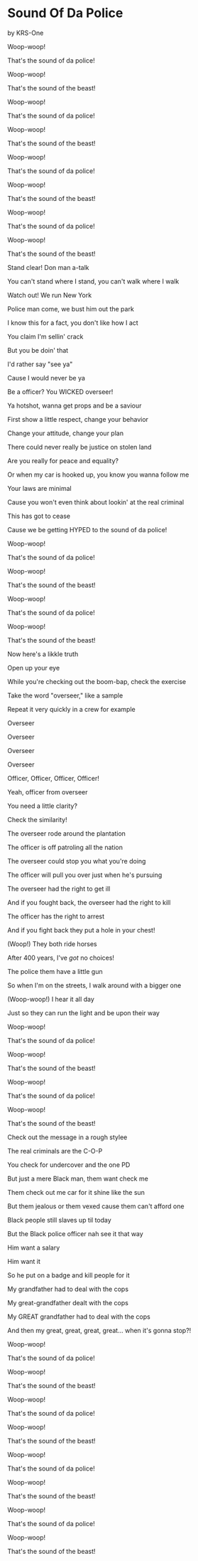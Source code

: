 # Sound Of Da Police

by KRS-One

Woop-woop!

That's the sound of da police!

Woop-woop!

That's the sound of the beast!

Woop-woop!

That's the sound of da police!

Woop-woop!

That's the sound of the beast!

Woop-woop!

That's the sound of da police!

Woop-woop!

That's the sound of the beast!

Woop-woop!

That's the sound of da police!

Woop-woop!

That's the sound of the beast!

Stand clear! Don man a-talk

You can't stand where I stand, you can't walk where I walk

Watch out! We run New York

Police man come, we bust him out the park

I know this for a fact, you don't like how I act

You claim I'm sellin' crack

But you be doin' that

I'd rather say "see ya"

Cause I would never be ya

Be a officer? You WICKED overseer!

Ya hotshot, wanna get props and be a saviour

First show a little respect, change your behavior

Change your attitude, change your plan

There could never really be justice on stolen land

Are you really for peace and equality?

Or when my car is hooked up, you know you wanna follow me

Your laws are minimal

Cause you won't even think about lookin' at the real criminal

This has got to cease

Cause we be getting HYPED to the sound of da police!

Woop-woop!

That's the sound of da police!

Woop-woop!

That's the sound of the beast!

Woop-woop!

That's the sound of da police!

Woop-woop!

That's the sound of the beast!

Now here's a likkle truth

Open up your eye

While you're checking out the boom-bap, check the exercise

Take the word "overseer," like a sample

Repeat it very quickly in a crew for example

Overseer

Overseer

Overseer

Overseer

Officer, Officer, Officer, Officer!

Yeah, officer from overseer

You need a little clarity?

Check the similarity!

The overseer rode around the plantation

The officer is off patroling all the nation

The overseer could stop you what you're doing

The officer will pull you over just when he's pursuing

The overseer had the right to get ill

And if you fought back, the overseer had the right to kill

The officer has the right to arrest

And if you fight back they put a hole in your chest!

(Woop!) They both ride horses

After 400 years, I've _got_ no choices!

The police them have a little gun

So when I'm on the streets, I walk around with a bigger one

(Woop-woop!) I hear it all day

Just so they can run the light and be upon their way

Woop-woop!

That's the sound of da police!

Woop-woop!

That's the sound of the beast!

Woop-woop!

That's the sound of da police!

Woop-woop!

That's the sound of the beast!

Check out the message in a rough stylee

The real criminals are the C-O-P

You check for undercover and the one PD

But just a mere Black man, them want check me

Them check out me car for it shine like the sun

But them jealous or them vexed cause them can't afford one

Black people still slaves up til today

But the Black police officer nah see it that way

Him want a salary

Him want it

So he put on a badge and kill people for it

My grandfather had to deal with the cops

My great-grandfather dealt with the cops

My GREAT grandfather had to deal with the cops

And then my great, great, great, great... when it's gonna stop?!

Woop-woop!

That's the sound of da police!

Woop-woop!

That's the sound of the beast!

Woop-woop!

That's the sound of da police!

Woop-woop!

That's the sound of the beast!

Woop-woop!

That's the sound of da police!

Woop-woop!

That's the sound of the beast!

Woop-woop!

That's the sound of da police!

Woop-woop!

That's the sound of the beast!